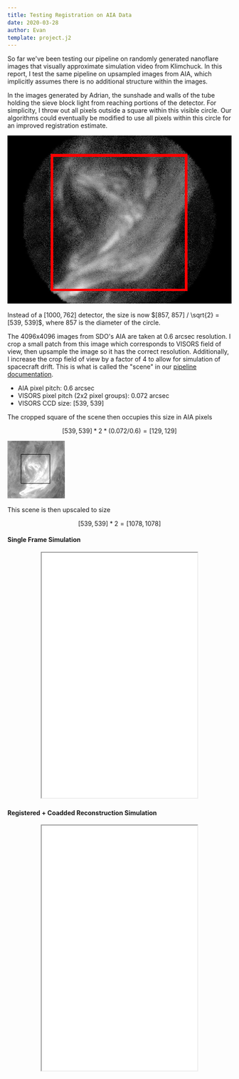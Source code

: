 ```yaml
---
title: Testing Registration on AIA Data
date: 2020-03-28
author: Evan
template: project.j2
---
```


So far we've been testing our pipeline on randomly generated nanoflare images that visually approximate simulation video from Klimchuck.  In this report, I test the same pipeline on upsampled images from AIA, which implicitly assumes there is no additional structure within the images.

In the images generated by Adrian, the sunshade and walls of the tube holding the sieve block light from reaching portions of the detector.  For simplicity, I throw out all pixels outside a square within this visible circle.  Our algorithms could eventually be modified to use all pixels within this circle for an improved registration estimate.

![](adrian.jpg)

Instead of a $[1000, 762]$ detector, the size is now $[857, 857] / \sqrt{2} = [539, 539]$, where 857 is the diameter of the circle.

The 4096x4096 images from SDO's AIA are taken at 0.6 arcsec resolution.  I crop a small patch from this image which corresponds to VISORS field of view, then upsample the image so it has the correct resolution.  Additionally, I increase the crop field of view by a factor of 4 to allow for simulation of spacecraft drift.  This is what is called the "scene" in our [pipeline documentation](https://uiuc-sine.github.io/reports/pipeline/).

- AIA pixel pitch: 0.6 arcsec
- VISORS pixel pitch (2x2 pixel groups): 0.072 arcsec
- VISORS CCD size: [539, 539]

The cropped square of the scene then occupies this size in AIA pixels

$$[539, 539] * 2 * (0.072 / 0.6) = [129, 129]$$

![Cropped scene from [AIA image](https://sdo.gsfc.nasa.gov/assets/img/browse/2012/12/20/20121220_000032_4096_0304.jpg), with black square around VISORS FOV](scene_fov.bmp)

This scene is then upscaled to size

$$[539, 539] * 2 = [1078, 1078]$$

#### Single Frame Simulation

<figure style="text-align: center">
<iframe src="noisy_frame.html" height=550 width=350></iframe>
</figure>

#### Registered + Coadded Reconstruction Simulation

<figure style="text-align: center">
<iframe src="coadded.html" height=550 width=350></iframe>
</figure>
